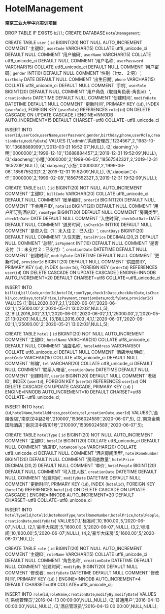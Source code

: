# HotelManagement

**南京工业大学中兴实训项目**

DROP TABLE IF EXISTS `bill`;
CREATE DATABASE `HotelManagement`;

CREATE TABLE `user` (
  `id` BIGINT(20) NOT NULL AUTO_INCREMENT COMMENT '主键ID',
  `userCode` VARCHAR(15) COLLATE utf8_unicode_ci DEFAULT NULL COMMENT '用户编码',
  `userName` VARCHAR(15) COLLATE utf8_unicode_ci DEFAULT NULL COMMENT '用户名称',
  `userPassword` VARCHAR(15) COLLATE utf8_unicode_ci DEFAULT NULL COMMENT '用户密码',
  `gender` INT(10) DEFAULT NULL COMMENT '性别（1:女、 2:男）',
  `birthday` DATE DEFAULT NULL COMMENT '出生日期',
  `phone` VARCHAR(15) COLLATE utf8_unicode_ci DEFAULT NULL COMMENT '手机',
  `userRole` BIGINT(20) DEFAULT NULL COMMENT '用户角色（取自角色表-角色id）',
  `creationDate` DATETIME DEFAULT NULL COMMENT '创建时间',
  `modifyDate` DATETIME DEFAULT NULL COMMENT '更新时间',
  PRIMARY KEY (`id`),
  INDEX (`userRole`),
  FOREIGN KEY (`userRole`) REFERENCES `role`(`id`) ON DELETE CASCADE ON UPDATE CASCADE
) ENGINE=INNODB AUTO_INCREMENT=15 DEFAULT CHARSET=utf8 COLLATE=utf8_unicode_ci


INSERT  INTO `user`(`id`,`userCode`,`userName`,`userPassword`,`gender`,`birthday`,`phone`,`userRole`,`creationDate`,`modifyDate`) VALUES 
(1,'admin','系统管理员','1234567',2,'1983-10-10','13688889999',1,'2013-03-21 16:52:07',NULL),
(2,'xiaoming','小明','0000000',2,'1999-12-10','13688884457',2,'2019-12-31 19:52:09',NULL),
(3,'xiaocheng','小程','0000000',2,'1999-06-05','18567542321',2,'2019-12-31 19:52:09',NULL),
(4,'xiaoyang','小扬','0000000',2,'1999-06-06','18567552321',2,'2019-12-31 19:52:09',NULL),
(5,'xiaoqian','小仟','0000000',2,'1999-02-08','18567552321',3,'2019-12-31 19:52:09',NULL);


CREATE TABLE `bill` (
  `id` BIGINT(20) NOT NULL AUTO_INCREMENT COMMENT '主键ID',
  `billCode` VARCHAR(20) COLLATE utf8_unicode_ci DEFAULT NULL COMMENT '账单编码',
  `orderId` BIGINT(20) DEFAULT NULL COMMENT '下单用户ID',
  `hotelId` BIGINT(20) DEFAULT NULL COMMENT '用户所订购酒店ID',
  `roomType` BIGINT(20) DEFAULT NULL COMMENT '房间类型',
  `checkInDate` DATE DEFAULT NULL COMMENT '入住时间',
  `checkOutDate` DATE DEFAULT NULL COMMENT '退房时间',
  `isCheckIn` INT(10) DEFAULT NULL COMMENT '是否入住（1：未入住 2：已入住）',
  `countDays` BIGINT(20) DEFAULT NULL COMMENT '入住天数',
  `totalPrice` DECIMAL(20,2) DEFAULT NULL COMMENT '总额',
  `isPayment` INT(10) DEFAULT NULL COMMENT '是否支付（1：未支付 2：已支付）',
  `creationDate` DATETIME DEFAULT NULL COMMENT '创建时间',
  `modifyDate` DATETIME DEFAULT NULL COMMENT '更新时间',
  `providerId` BIGINT(20) DEFAULT NULL COMMENT '供应商ID',
  PRIMARY KEY (`id`),
  INDEX (`orderId`),
  FOREIGN KEY (`orderId`) REFERENCES `user`(`id`) ON DELETE CASCADE ON UPDATE CASCADE
) ENGINE=INNODB AUTO_INCREMENT=20 DEFAULT CHARSET=utf8 COLLATE=utf8_unicode_ci

INSERT  INTO `bill`(`id`,`billCode`,`orderId`,`hotelId`,`roomType`,`checkInDate`,`checkOutDate`,`isCheckIn`,`countDays`,`totalPrice`,`isPayment`,`creationDate`,`modifyDate`,`providerId`) 
VALUES 
(1,'BILL2020_001',2,1,1,'2020-06-01','2020-06-02',1,1,'25000.00',2,'2020-05-21 13:02:03',NULL,5),
(2,'BILL2016_002',3,1,1,'2020-06-01','2020-06-02',1,1,'25000.00',2,'2020-05-21 13:02:03',NULL,5),
(3,'BILL2016_003',4,1,1,'2020-06-01','2020-06-02',1,1,'25000.00',2,'2020-05-21 13:02:03',NULL,5);

CREATE TABLE `hotel` (
  `id` BIGINT(20) NOT NULL AUTO_INCREMENT COMMENT '主键ID',
  `hotelName` VARCHAR(20) COLLATE utf8_unicode_ci DEFAULT NULL COMMENT '酒店名称',
  `hotelAddress` VARCHAR(50) COLLATE utf8_unicode_ci DEFAULT NULL COMMENT '酒店地址明细',
  `postCode` VARCHAR(15) COLLATE utf8_unicode_ci DEFAULT NULL COMMENT '邮编',
  `tel` VARCHAR(20) COLLATE utf8_unicode_ci DEFAULT NULL COMMENT '联系人电话',
  `creationDate` DATETIME DEFAULT NULL COMMENT '创建时间',
  `userId` BIGINT(20) DEFAULT NULL COMMENT '老板ID',
  INDEX (`userId`),
  FOREIGN KEY (`userId`) REFERENCES `user`(`id`) ON DELETE CASCADE ON UPDATE CASCADE,
  PRIMARY KEY (`id`)
) ENGINE=INNODB AUTO_INCREMENT=10 DEFAULT CHARSET=utf8 COLLATE=utf8_unicode_ci;

INSERT  INTO `hotel` (`id`,`hotelName`,`hotelAddress`,`postCode`,`tel`,`creationDate`,`userId`)
VALUES(1,'金陵饭店','南京汉中路2号','210000','15366024589','2020-06-07',5),
(2,'南京金鹰国际酒店','南京汉中路101号','210000','15399024589','2020-06-07',5);


CREATE TABLE `hotelType` (
  `id` BIGINT(20) NOT NULL AUTO_INCREMENT COMMENT '主键ID',
  `hotelId` BIGINT(20) COLLATE utf8_unicode_ci DEFAULT NULL COMMENT '酒店ID',
  `hoteRoomType` VARCHAR(20) COLLATE utf8_unicode_ci DEFAULT NULL COMMENT '酒店房间类型',
  `hotelRomeNumber` BIGINT(20) DEFAULT NULL COMMENT '房间总数量',
  `hotelPrice` DECIMAL(20,2) DEFAULT NULL COMMENT '单价',
  `hotelPeople` BIGINT(20) DEFAULT NULL COMMENT '可入住人数',
  `creationDate` DATETIME DEFAULT NULL COMMENT '创建时间',
  `modifyDate` DATETIME DEFAULT NULL COMMENT '更新时间',
  PRIMARY KEY (`id`),
  INDEX (`hotelId`),
  FOREIGN KEY (`hotelId`) REFERENCES `hotel`(`id`) ON DELETE CASCADE ON UPDATE CASCADE
) ENGINE=INNODB AUTO_INCREMENT=20 DEFAULT CHARSET=utf8 COLLATE=utf8_unicode_ci

INSERT INTO `hotelType`(`id`,`hotelId`,`hoteRoomType`,`hotelRomeNumber`,`hotelPrice`,`hotelPeople`,`creationDate`,`modifyDate`)
VALUES(1,1,'标准间',10,'800.00',5,'2020-06-07',NULL),
(2,1,'豪华大床房',5,'1600.00',5,'2020-06-07',NULL),
(3,2,'标准间',10,'800.00',5,'2020-06-07',NULL),
(4,2,'豪华大床房',5,'1600.00',5,'2020-06-07',NULL);

CREATE TABLE `role` (
  `id` BIGINT(20) NOT NULL AUTO_INCREMENT COMMENT '主键ID',
  `roleName` VARCHAR(15) COLLATE utf8_unicode_ci DEFAULT NULL COMMENT '角色名称',
  `creationDate` DATETIME DEFAULT NULL COMMENT '创建时间',
  `modifyBy` BIGINT(20) DEFAULT NULL COMMENT '修改者',
  `modifyDate` DATETIME DEFAULT NULL COMMENT '修改时间',
  PRIMARY KEY (`id`)
) ENGINE=INNODB AUTO_INCREMENT=4 DEFAULT CHARSET=utf8 COLLATE=utf8_unicode_ci;

INSERT  INTO `role`(`id`,`roleName`,`creationDate`,`modifyBy`,`modifyDate`)
 VALUES (1,'系统管理员','2016-04-13 00:00:00',NULL,NULL),
 (2,'普通用户','2016-04-13 00:00:00',NULL,NULL),
 (3,'酒店管理员','2016-04-13 00:00:00',NULL,NULL);


